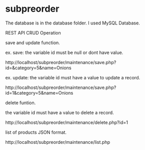 # subpreorder

The database is in the database folder. I used MySQL Database.

REST API CRUD Operation

save and update function.

ex. save: the variable id must be null or dont have value.

http://localhost/subpreorder/maintenance/save.php?id=&category=5&name=Onions

ex. update: the variable id must have a value to update a record.

http://localhost/subpreorder/maintenance/save.php?id=1&category=5&name=Onions


delete funtion.

the variable id must have a value to delete a record.

http://localhost/subpreorder/maintenance/delete.php?id=1


list of products JSON format.

http://localhost/subpreorder/maintenance/list.php
